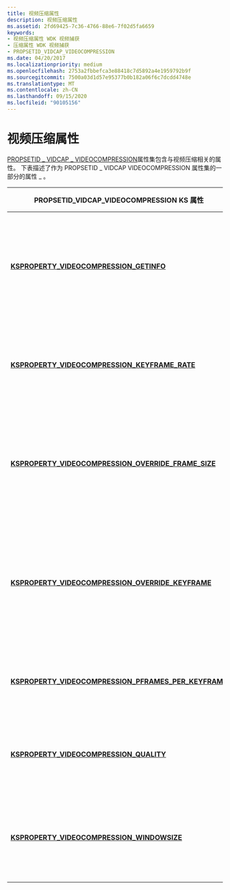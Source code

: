 ```yaml
---
title: 视频压缩属性
description: 视频压缩属性
ms.assetid: 2fd69425-7c36-4766-88e6-7f02d5fa6659
keywords:
- 视频压缩属性 WDK 视频捕获
- 压缩属性 WDK 视频捕获
- PROPSETID_VIDCAP_VIDEOCOMPRESSION
ms.date: 04/20/2017
ms.localizationpriority: medium
ms.openlocfilehash: 2753a2fbbefca3e88418c7d5892a4e1959792b9f
ms.sourcegitcommit: 7500a03d1d57e95377b0b182a06f6c7dcdd4748e
ms.translationtype: MT
ms.contentlocale: zh-CN
ms.lasthandoff: 09/15/2020
ms.locfileid: "90105156"
---
```

# <a name="video-compression-properties"></a>视频压缩属性


[PROPSETID \_ VIDCAP \_ VIDEOCOMPRESSION](./propsetid-vidcap-videocompression.md)属性集包含与视频压缩相关的属性。 下表描述了作为 PROPSETID \_ VIDCAP VIDEOCOMPRESSION 属性集的一部分的属性 \_ 。

<table>
<colgroup>
<col width="50%" />
<col width="50%" />
</colgroup>
<thead>
<tr class="header">
<th>PROPSETID_VIDCAP_VIDEOCOMPRESSION KS 属性</th>
<th>属性说明</th>
</tr>
</thead>
<tbody>
<tr class="odd">
<td><p><a href="/windows-hardware/drivers/stream/ksproperty-videocompression-getinfo" data-raw-source="[&lt;strong&gt;KSPROPERTY_VIDEOCOMPRESSION_GETINFO&lt;/strong&gt;](./ksproperty-videocompression-getinfo.md)"><strong>KSPROPERTY_VIDEOCOMPRESSION_GETINFO</strong></a></p></td>
<td><p>返回有关设备的视频压缩功能的信息。</p></td>
</tr>
<tr class="even">
<td><p><a href="/windows-hardware/drivers/stream/ksproperty-videocompression-keyframe-rate" data-raw-source="[&lt;strong&gt;KSPROPERTY_VIDEOCOMPRESSION_KEYFRAME_RATE&lt;/strong&gt;](./ksproperty-videocompression-keyframe-rate.md)"><strong>KSPROPERTY_VIDEOCOMPRESSION_KEYFRAME_RATE</strong></a></p></td>
<td><p>控制视频压缩的关键帧速率。</p></td>
</tr>
<tr class="odd">
<td><p><a href="/windows-hardware/drivers/stream/ksproperty-videocompression-override-frame-size" data-raw-source="[&lt;strong&gt;KSPROPERTY_VIDEOCOMPRESSION_OVERRIDE_FRAME_SIZE&lt;/strong&gt;](./ksproperty-videocompression-override-frame-size.md)"><strong>KSPROPERTY_VIDEOCOMPRESSION_OVERRIDE_FRAME_SIZE</strong></a></p></td>
<td><p>指定临时的新帧大小以覆盖当前大小。</p></td>
</tr>
<tr class="even">
<td><p><a href="/windows-hardware/drivers/stream/ksproperty-videocompression-override-keyframe" data-raw-source="[&lt;strong&gt;KSPROPERTY_VIDEOCOMPRESSION_OVERRIDE_KEYFRAME&lt;/strong&gt;](./ksproperty-videocompression-override-keyframe.md)"><strong>KSPROPERTY_VIDEOCOMPRESSION_OVERRIDE_KEYFRAME</strong></a></p></td>
<td><p>指定用于重写当前速率的临时新的关键帧速率。</p></td>
</tr>
<tr class="odd">
<td><p><a href="/windows-hardware/drivers/stream/ksproperty-videocompression-pframes-per-keyframe" data-raw-source="[&lt;strong&gt;KSPROPERTY_VIDEOCOMPRESSION_PFRAMES_PER_KEYFRAME&lt;/strong&gt;](./ksproperty-videocompression-pframes-per-keyframe.md)"><strong>KSPROPERTY_VIDEOCOMPRESSION_PFRAMES_PER_KEYFRAME</strong></a></p></td>
<td><p>控制预测帧时间间隔。</p></td>
</tr>
<tr class="even">
<td><p><a href="/windows-hardware/drivers/stream/ksproperty-videocompression-quality" data-raw-source="[&lt;strong&gt;KSPROPERTY_VIDEOCOMPRESSION_QUALITY&lt;/strong&gt;](./ksproperty-videocompression-quality.md)"><strong>KSPROPERTY_VIDEOCOMPRESSION_QUALITY</strong></a></p></td>
<td><p>控制视频压缩质量设置。</p></td>
</tr>
<tr class="odd">
<td><p><a href="/windows-hardware/drivers/stream/ksproperty-videocompression-windowsize" data-raw-source="[&lt;strong&gt;KSPROPERTY_VIDEOCOMPRESSION_WINDOWSIZE&lt;/strong&gt;](./ksproperty-videocompression-windowsize.md)"><strong>KSPROPERTY_VIDEOCOMPRESSION_WINDOWSIZE</strong></a></p></td>
<td><p>控制平均视频帧的数据速率。</p></td>
</tr>
</tbody>
</table>

 

